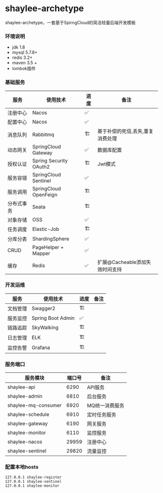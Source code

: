 # shaylee-archetype
shaylee-archetype，一套基于SpirngCloud的简洁轻量后端开发模板

### 环境说明
- jdk 1.8
- mysql 5.7.8+
- redis 3.2+
- maven 3.5 +
- lombok插件

### 基础服务

| 服务       | 使用技术               | 进度 | 备注                             |
| ---------- | ---------------------- | ---- | -------------------------------- |
| 注册中心   | Nacos                  | ✅    |                                  |
| 配置中心   | Nacos                  | ✅    |                                  |
| 消息队列   | Rabbitmq               | 🏗    | 基于补偿的死信,丢失,重复消费处理 |
| 动态网关   | SpringCloud Gateway    | ✅    | 数据库配置                       |
| 授权认证   | Spring Security OAuth2 | 🏗    | Jwt模式                          |
| 服务容错   | SpringCloud Sentinel   | ✅    |                                  |
| 服务调用   | SpringCloud OpenFeign  | 🏗    |                                  |
| 分布式事务 | Seata                  | 🏗    |                                  |
| 对象存储   | OSS                    | ✅    |                                  |
| 任务调度   | Elastic-Job            | 🏗    |                                  |
| 分库分表   | ShardingSphere         | ✅    |                                  |
| CRUD       | PageHelper + Mapper    | ✅    |                                  |
| 缓存       | Redis                  | ✅    | 扩展@Cacheable添加失效时间支持   |

### 开发运维

| 服务     | 使用技术          | 进度 | 备注 |
| -------- | ----------------- | ---- | ---- |
| 文档管理 | Swagger2          | 🏗    |      |
| 服务监控 | Spring Boot Admin | ✅    |      |
| 链路追踪 | SkyWalking        | 🏗    |      |
| 日志管理 | ELK               | 🏗    |      |
| 监控告警 | Grafana           | 🏗    |      |

### 服务端口

| 服务模块            | 端口号 | 备注           |
| ------------------- | ------ | -------------- |
| shaylee-api         | 6290   | API服务        |
| shaylee-admin       | 6810   | 后台服务       |
| shaylee-mq-consumer | 6920   | MQ统一消费服务 |
| shaylee-schedule    | 6910   | 定时任务服务   |
| shaylee-gateway     | 6190   | 网关服务       |
| shaylee-monitor     | 6110   | 监控服务       |
| shaylee-nacos       | 29959  | 注册中心       |
| shaylee-sentinel    | 29820  | 流量监控       |

### 配置本地hosts
```
127.0.0.1 shaylee-register
127.0.0.1 shaylee-sentinel
127.0.0.1 shaylee-monitor
```

